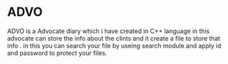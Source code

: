 # ADVO
ADVO is a Advocate diary which i have created in C++ language in this advocate can store the info about the clints and it create a file to store that info . 
in this you can search your file by useing search module and apply id and password to protect your files.
